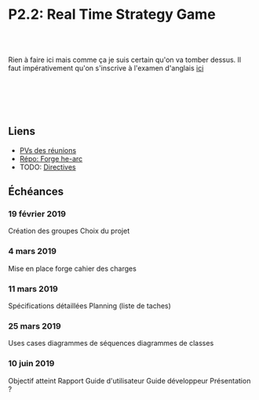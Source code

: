 # P2.2: Real Time Strategy Game

<br><br>

<Container type="danger">

Rien à faire ici mais comme ça je suis certain qu'on va tomber dessus. Il faut impérativement qu'on s'inscrive à l'examen d'anglais [ici](https://registration.cambridgeenglish-bern.ch/bern-region?gclid=EAIaIQobChMItKOR9ojl2wIVAUMZCh0YUgJsEAAYAiAAEgLZ7_D_BwE)

</Container>

<br><br>

<br>

<Team :members="['Nathan', 'Edwin', 'Sol']"/>

<h2>Liens</h2>

* [PVs des réunions](/projets/p22_RTS/00_PVs.html)
* [Répo: Forge he-arc](https://forge.ing.he-arc.ch/gitlab/inf/1819/p2-java/yarts.git)
* TODO: [Directives](#)

<Posts header="Documents" order="-1"/>

<h2>Échéances</h2>

### 19 février 2019
<Check state="true">Création des groupes</Check>
<Check state="true">Choix du projet</Check>

### 4 mars 2019
<Check state="true">Mise en place forge</Check>
<Check state="true">cahier des charges</Check>

### 11 mars 2019
<Check state="false">Spécifications détaillées</Check>
<Check state="false">Planning (liste de taches)</Check>

### 25 mars 2019
<Check state="false">Uses cases</Check>
<Check state="false">diagrammes de séquences</Check>
<Check state="false">diagrammes de classes</Check>

### 10 juin 2019
<Check state="false">Objectif atteint</Check>
<Check state="false">Rapport</Check>
<Check state="false">Guide d'utilisateur</Check>
<Check state="false">Guide développeur</Check>
<Check state="false">Présentation ? </Check>


